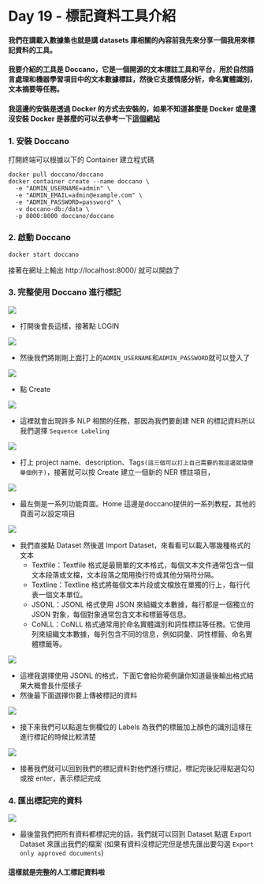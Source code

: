 # Day 19 - 標記資料工具介紹

#### 我們在講載入數據集也就是講 datasets 庫相關的內容前我先來分享一個我用來標記資料的工具。

#### 我要介紹的工具是 Doccano，它是一個開源的文本標註工具和平台，用於自然語言處理和機器學習項目中的文本數據標註，然後它支援情感分析，命名實體識別，文本摘要等任務。

#### 我這邊的安裝是透過 Docker 的方式去安裝的，如果不知道甚麼是 Docker 或是還沒安裝 Docker 是甚麼的可以去參考一下[這個網站](https://blog.kennycoder.io/2020/01/12/Docker-%E4%BB%8B%E7%B4%B9%E5%8F%8A%E5%AE%89%E8%A3%9D%E6%95%99%E5%AD%B8/#:~:text=%E5%B0%B1%E5%AE%89%E8%A3%9D%E5%A5%BD%E4%BA%86%EF%BD%9E-,Windows10%20%E5%AE%89%E8%A3%9D,-%E9%A6%96%E5%85%88%20Windows%20%E5%AE%89%E8%A3%9D)

### 1. 安裝 Doccano
打開終端可以根據以下的 Container 建立程式碼
```shell
docker pull doccano/doccano
docker container create --name doccano \
  -e "ADMIN_USERNAME=admin" \
  -e "ADMIN_EMAIL=admin@example.com" \
  -e "ADMIN_PASSWORD=password" \
  -v doccano-db:/data \
  -p 8000:8000 doccano/doccano
```

### 2. 啟動 Doccano
```shell
docker start doccano
```
接著在網址上輸出 http://localhost:8000/ 就可以開啟了

### 3. 完整使用 Doccano 進行標記

![](C:\Users\User\Pictures\doccano_1.png)
- 打開後會長這樣，接著點 LOGIN

![](C:\Users\User\Pictures\doccano_2.png)
- 然後我們將剛剛上面打上的`ADMIN_USERNAME`和`ADMIN_PASSWORD`就可以登入了

![](C:\Users\User\Pictures\doccano_3.png)
- 點 Create

![](C:\Users\User\Pictures\doccano_4.png)
- 這裡就會出現許多 NLP 相關的任務，那因為我們要創建 NER 的標記資料所以我們選擇 `Sequence Labeling`

![](C:\Users\User\Pictures\doccano_5.png)
- 打上 project name、description、Tags`(這三個可以打上自己需要的我這邊就隨便舉個例子)`，接著就可以按 Create 建立一個新的 NER 標註項目，


![](C:\Users\User\Pictures\doccano_6.png)
- 最左側是一系列功能頁面。Home 這邊是doccano提供的一系列教程，其他的頁面可以設定項目



![](C:\Users\User\Pictures\doccano_7.png)
- 我們直接點 Dataset 然後選 Import Dataset，來看看可以載入哪幾種格式的文本
    - Textfile：Textfile 格式是最簡單的文本格式，每個文本文件通常包含一個文本段落或文檔，文本段落之間用換行符或其他分隔符分隔。
    - Textline：Textline 格式將每個文本片段或文檔放在單獨的行上，每行代表一個文本單位。
    - JSONL：JSONL 格式使用 JSON 來組織文本數據，每行都是一個獨立的 JSON 對象，每個對象通常包含文本和標籤等信息。
    - CoNLL：CoNLL 格式通常用於命名實體識別和詞性標註等任務。它使用列來組織文本數據，每列包含不同的信息，例如詞彙、詞性標籤、命名實體標籤等。

![](C:\Users\User\Pictures\doccano_8.png)
- 這裡我選擇使用 JSONL 的格式，下面它會給你範例讓你知道最後輸出格式結果大概會長什麼樣子
- 然後最下面選擇你要上傳被標記的資料

![](C:\Users\User\Pictures\doccano_9.png)
- 接下來我們可以點選左側欄位的 Labels 為我們的標籤加上顏色的識別這樣在進行標記的時候比較清楚

![](C:\Users\User\Pictures\doccano_10.png)
- 接著我們就可以回到我們的標記資料對他們進行標記，標記完後記得點選勾勾或按 enter，表示標記完成

### 4. 匯出標記完的資料

![](C:\Users\User\Pictures\doccano_11.png)
- 最後當我們把所有資料都標記完的話，我們就可以回到 Dataset 點選 Export Dataset 來匯出我們的檔案 (如果有資料沒標記完但是想先匯出要勾選 `Export only approved documents`)


#### 這樣就是完整的人工標記資料啦



